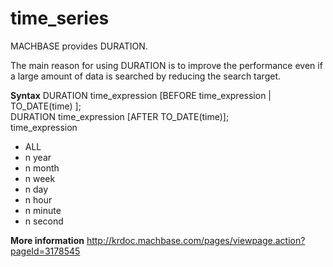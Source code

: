 # time_series

MACHBASE provides DURATION.

The main reason for using DURATION is to improve the performance even if a large amount of data is searched by reducing the search target.

**Syntax**
DURATION    time_expression [BEFORE time_expression | TO_DATE(time) ];  
DURATION    time_expression [AFTER TO_DATE(time)];  
time_expression  
-  ALL  
-  n   year  
-  n   month  
-  n   week  
-  n   day  
-  n   hour  
-  n   minute   
-  n   second 

**More information** <http://krdoc.machbase.com/pages/viewpage.action?pageId=3178545> 
